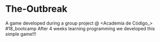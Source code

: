 # The-Outbreak
A game developed during a group project @ <Academia de Código_> #18_bootcamp
After 4 weeks learning programming we developed this simple game!!!
